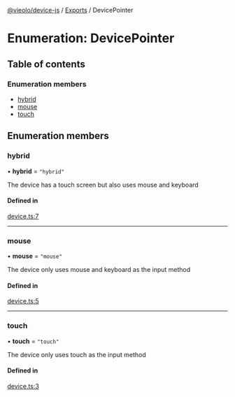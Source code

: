 [@vieolo/device-js](../README.md) / [Exports](../modules.md) / DevicePointer

# Enumeration: DevicePointer

## Table of contents

### Enumeration members

- [hybrid](DevicePointer.md#hybrid)
- [mouse](DevicePointer.md#mouse)
- [touch](DevicePointer.md#touch)

## Enumeration members

### hybrid

• **hybrid** = `"hybrid"`

The device has a touch screen but also uses mouse and keyboard

#### Defined in

[device.ts:7](https://github.com/Vieolo/device-js/blob/3951077/src/device.ts#L7)

___

### mouse

• **mouse** = `"mouse"`

The device only uses mouse and keyboard as the input method

#### Defined in

[device.ts:5](https://github.com/Vieolo/device-js/blob/3951077/src/device.ts#L5)

___

### touch

• **touch** = `"touch"`

The device only uses touch as the input method

#### Defined in

[device.ts:3](https://github.com/Vieolo/device-js/blob/3951077/src/device.ts#L3)

